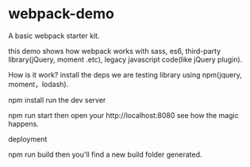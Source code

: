# webpack-demo
A basic webpack starter kit.

this demo shows how webpack works with sass, es6, third-party library(jQuery, moment .etc), legacy javascript code(like jQuery plugin).

How is it work? install the deps we are testing library using npm(jquery, moment，lodash).

npm install
run the dev server

npm run start
then open your http://localhost:8080 see how the magic happens.

deployment

npm run build
then you'll find a new build folder generated.

